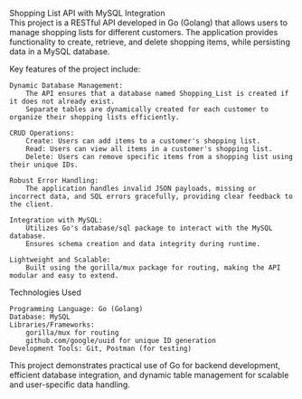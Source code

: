 Shopping List API with MySQL Integration
<br>
This project is a RESTful API developed in Go (Golang) that allows users to manage shopping lists for different customers. The application provides functionality to 
create, retrieve, and delete shopping items, while persisting data in a MySQL database.

Key features of the project include:

    Dynamic Database Management:
        The API ensures that a database named Shopping_List is created if it does not already exist.
        Separate tables are dynamically created for each customer to organize their shopping lists efficiently.

    CRUD Operations:
        Create: Users can add items to a customer's shopping list.
        Read: Users can view all items in a customer's shopping list.
        Delete: Users can remove specific items from a shopping list using their unique IDs.

    Robust Error Handling:
        The application handles invalid JSON payloads, missing or incorrect data, and SQL errors gracefully, providing clear feedback to the client.

    Integration with MySQL:
        Utilizes Go's database/sql package to interact with the MySQL database.
        Ensures schema creation and data integrity during runtime.

    Lightweight and Scalable:
        Built using the gorilla/mux package for routing, making the API modular and easy to extend.

Technologies Used

    Programming Language: Go (Golang)
    Database: MySQL
    Libraries/Frameworks:
        gorilla/mux for routing
        github.com/google/uuid for unique ID generation
    Development Tools: Git, Postman (for testing)

This project demonstrates practical use of Go for backend development, efficient database integration, and dynamic table management for scalable and user-specific data handling.